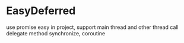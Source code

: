 # EasyDeferred
use promise easy in project, support main thread and other thread  call  delegate method synchronize, coroutine
